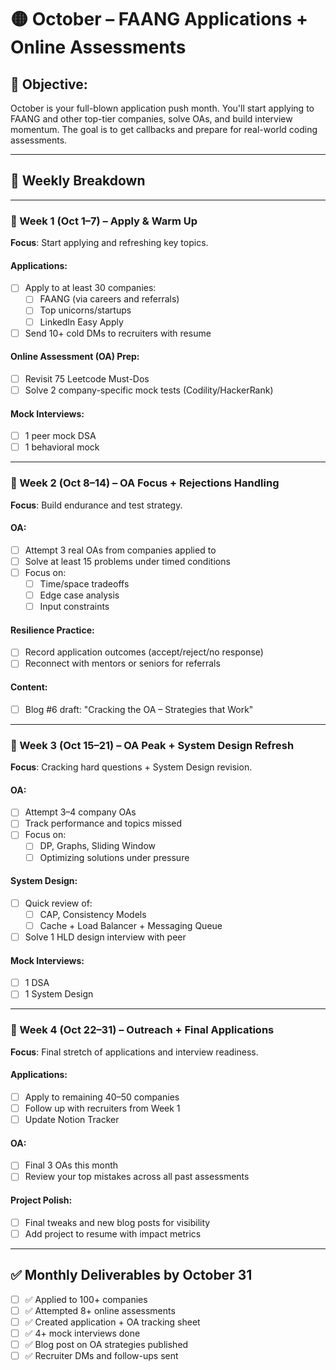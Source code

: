 # 🟡 October – FAANG Applications + Online Assessments

## 🎯 Objective:
October is your full-blown application push month. You'll start applying to FAANG and other top-tier companies, solve OAs, and build interview momentum. The goal is to get callbacks and prepare for real-world coding assessments.

---

## 📅 Weekly Breakdown

---

### 📍 Week 1 (Oct 1–7) – Apply & Warm Up
**Focus**: Start applying and refreshing key topics.

#### Applications:
- [ ] Apply to at least 30 companies:
  - [ ] FAANG (via careers and referrals)
  - [ ] Top unicorns/startups
  - [ ] LinkedIn Easy Apply
- [ ] Send 10+ cold DMs to recruiters with resume

#### Online Assessment (OA) Prep:
- [ ] Revisit 75 Leetcode Must-Dos
- [ ] Solve 2 company-specific mock tests (Codility/HackerRank)

#### Mock Interviews:
- [ ] 1 peer mock DSA
- [ ] 1 behavioral mock

---

### 📍 Week 2 (Oct 8–14) – OA Focus + Rejections Handling
**Focus**: Build endurance and test strategy.

#### OA:
- [ ] Attempt 3 real OAs from companies applied to
- [ ] Solve at least 15 problems under timed conditions
- [ ] Focus on:
  - [ ] Time/space tradeoffs
  - [ ] Edge case analysis
  - [ ] Input constraints

#### Resilience Practice:
- [ ] Record application outcomes (accept/reject/no response)
- [ ] Reconnect with mentors or seniors for referrals

#### Content:
- [ ] Blog #6 draft: "Cracking the OA – Strategies that Work"

---

### 📍 Week 3 (Oct 15–21) – OA Peak + System Design Refresh
**Focus**: Cracking hard questions + System Design revision.

#### OA:
- [ ] Attempt 3–4 company OAs
- [ ] Track performance and topics missed
- [ ] Focus on:
  - [ ] DP, Graphs, Sliding Window
  - [ ] Optimizing solutions under pressure

#### System Design:
- [ ] Quick review of:
  - [ ] CAP, Consistency Models
  - [ ] Cache + Load Balancer + Messaging Queue
- [ ] Solve 1 HLD design interview with peer

#### Mock Interviews:
- [ ] 1 DSA
- [ ] 1 System Design

---

### 📍 Week 4 (Oct 22–31) – Outreach + Final Applications
**Focus**: Final stretch of applications and interview readiness.

#### Applications:
- [ ] Apply to remaining 40–50 companies
- [ ] Follow up with recruiters from Week 1
- [ ] Update Notion Tracker

#### OA:
- [ ] Final 3 OAs this month
- [ ] Review your top mistakes across all past assessments

#### Project Polish:
- [ ] Final tweaks and new blog posts for visibility
- [ ] Add project to resume with impact metrics

---

## ✅ Monthly Deliverables by October 31

- [ ] ✅ Applied to 100+ companies
- [ ] ✅ Attempted 8+ online assessments
- [ ] ✅ Created application + OA tracking sheet
- [ ] ✅ 4+ mock interviews done
- [ ] ✅ Blog post on OA strategies published
- [ ] ✅ Recruiter DMs and follow-ups sent
